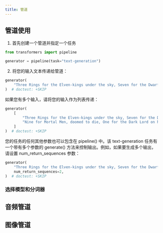 ```yaml
---
title: 管道
---
```


## 管道使用

1. 首先创建一个管道并指定一个任务

```python
from transformers import pipeline

generator = pipeline(task="text-generation")
```

2. 将您的输入文本传递给管道：

```python
generator(
    "Three Rings for the Elven-kings under the sky, Seven for the Dwarf-lords in their halls of stone"
)  # doctest: +SKIP
```

如果您有多个输入，请将您的输入作为列表传递：

```python
generator(
    [
        "Three Rings for the Elven-kings under the sky, Seven for the Dwarf-lords in their halls of stone",
        "Nine for Mortal Men, doomed to die, One for the Dark Lord on his dark throne",
    ]
)  # doctest: +SKIP
```

您的任务的任何其他参数也可以包含在 pipeline() 中。该 text-generation 任务有一个带有多个参数的 generate() 方法来控制输出。例如，如果要生成多个输出，请设置 num_return_sequences 参数：

```python
generator(
    "Three Rings for the Elven-kings under the sky, Seven for the Dwarf-lords in their halls of stone",
    num_return_sequences=2,
)  # doctest: +SKIP
```

### 选择模型和分词器

## 音频管道

## 图像管道
